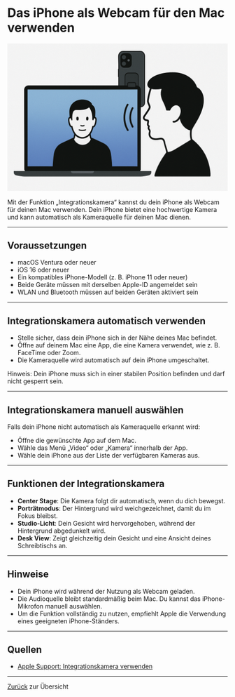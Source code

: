 # Das iPhone als Webcam für den Mac verwenden

![Integrationskamera](../../../../images/integrationskamera.png)

Mit der Funktion „Integrationskamera“ kannst du dein iPhone als Webcam für deinen Mac verwenden. Dein iPhone bietet eine hochwertige Kamera und kann automatisch als Kameraquelle für deinen Mac dienen.

---

## Voraussetzungen

- macOS Ventura oder neuer
- iOS 16 oder neuer
- Ein kompatibles iPhone-Modell (z. B. iPhone 11 oder neuer)
- Beide Geräte müssen mit derselben Apple-ID angemeldet sein
- WLAN und Bluetooth müssen auf beiden Geräten aktiviert sein

---

## Integrationskamera automatisch verwenden

- Stelle sicher, dass dein iPhone sich in der Nähe deines Mac befindet.
- Öffne auf deinem Mac eine App, die eine Kamera verwendet, wie z. B. FaceTime oder Zoom.
- Die Kameraquelle wird automatisch auf dein iPhone umgeschaltet.
  
Hinweis: Dein iPhone muss sich in einer stabilen Position befinden und darf nicht gesperrt sein.

---

## Integrationskamera manuell auswählen

Falls dein iPhone nicht automatisch als Kameraquelle erkannt wird:

- Öffne die gewünschte App auf dem Mac.
- Wähle das Menü „Video“ oder „Kamera“ innerhalb der App.
- Wähle dein iPhone aus der Liste der verfügbaren Kameras aus.

---

## Funktionen der Integrationskamera

- **Center Stage**: Die Kamera folgt dir automatisch, wenn du dich bewegst.
- **Porträtmodus**: Der Hintergrund wird weichgezeichnet, damit du im Fokus bleibst.
- **Studio-Licht**: Dein Gesicht wird hervorgehoben, während der Hintergrund abgedunkelt wird.
- **Desk View**: Zeigt gleichzeitig dein Gesicht und eine Ansicht deines Schreibtischs an.

---

## Hinweise

- Dein iPhone wird während der Nutzung als Webcam geladen.
- Die Audioquelle bleibt standardmäßig beim Mac. Du kannst das iPhone-Mikrofon manuell auswählen.
- Um die Funktion vollständig zu nutzen, empfiehlt Apple die Verwendung eines geeigneten iPhone-Ständers.

---

## Quellen

- [Apple Support: Integrationskamera verwenden](https://support.apple.com/de-de/102546)

---

[Zurück](../README.md) zur Übersicht
